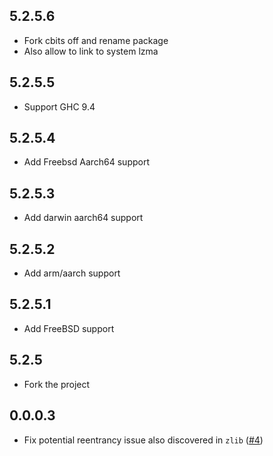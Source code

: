 ## 5.2.5.6

* Fork cbits off and rename package
* Also allow to link to system lzma

## 5.2.5.5

* Support GHC 9.4

## 5.2.5.4

* Add Freebsd Aarch64 support

## 5.2.5.3

* Add darwin aarch64 support

## 5.2.5.2

* Add arm/aarch support

## 5.2.5.1

* Add FreeBSD support

## 5.2.5

* Fork the project

## 0.0.0.3

* Fix potential reentrancy issue also discovered in `zlib` ([#4](https://github.com/hvr/lzma/issues/4))
